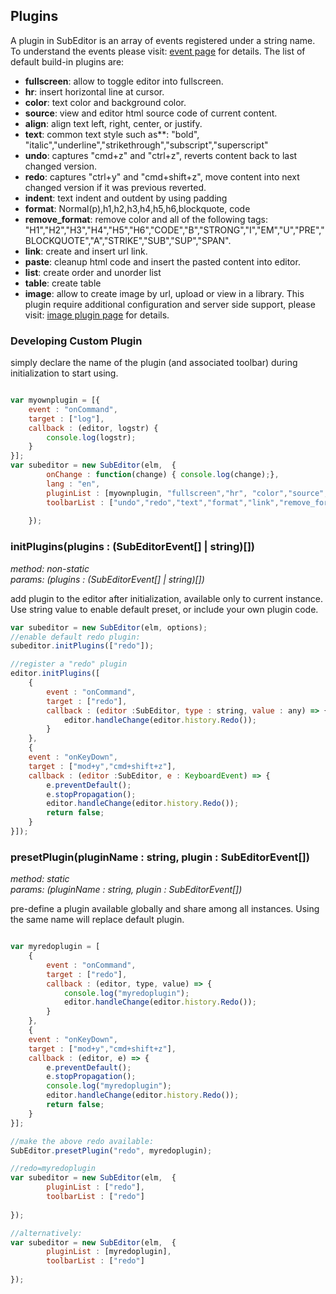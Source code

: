 ## Plugins

A plugin in SubEditor is an array of events registered under a string name. To understand the events please visit: [event page](/events.html) for details. The list of default build-in plugins are:   

- **fullscreen**: allow to toggle editor into fullscreen.
- **hr**: insert horizontal line at cursor.
- **color**: text color and background color. 
- **source**: view and editor html source code of current content. 
- **align**: align text left, right, center, or justify.
- **text**: common text style such as**: "bold", "italic","underline","strikethrough","subscript","superscript"
- **undo**: captures "cmd+z" and "ctrl+z", reverts content back to last changed version.
- **redo**: captures "ctrl+y" and "cmd+shift+z", move content into next changed version if it was previous reverted.
- **indent**: text indent and outdent by using padding
- **format**: Normal(p),h1,h2,h3,h4,h5,h6,blockquote, code
- **remove_format**:  remove color and all of the following tags: "H1","H2","H3","H4","H5","H6","CODE","B","STRONG","I","EM","U","PRE","BLOCKQUOTE","A","STRIKE","SUB","SUP","SPAN".
- **link**: create and insert url link.
- **paste**: cleanup html code and insert the pasted content into editor.
- **list**: create order and unorder list
- **table**: create table
- **image**: allow to create image by url, upload or view in a library. This plugin require additional configuration and server side support, please visit: [image plugin page](/image_plugin.html) for details.

### Developing Custom Plugin

simply declare the name of the plugin (and associated toolbar) during initialization to start using.

```js

var myownplugin = [{
    event : "onCommand",
    target : ["log"],
    callback : (editor, logstr) {
        console.log(logstr);
    }
}];
var subeditor = new SubEditor(elm,  {
        onChange : function(change) { console.log(change);},
        lang : "en",
        pluginList : [myownplugin, "fullscreen","hr", "color","source","align","text","undo","redo","indent","format","remove_format","link", "paste","list", "table","image"],
        toolbarList : ["undo","redo","text","format","link","remove_format","indent","outdent","color","backgroundcolor","align","ol","ul","image", "library","table","hr","source","fullscreen"]
    
    });
```


### initPlugins(plugins : (SubEditorEvent[] | string)[])
   
*method: non-static*   
*params: (plugins : (SubEditorEvent[] | string)[])*  


add plugin to the editor after initialization, available only to current instance. Use string value to enable default preset, or include your own plugin code.   

```js
var subeditor = new SubEditor(elm, options);
//enable default redo plugin:
subeditor.initPlugins(["redo"]);

//register a "redo" plugin 
editor.initPlugins([
    {
        event : "onCommand",
        target : ["redo"],
        callback : (editor :SubEditor, type : string, value : any) => {
            editor.handleChange(editor.history.Redo());
        }
    },
    {
    event : "onKeyDown",
    target : ["mod+y","cmd+shift+z"],
    callback : (editor :SubEditor, e : KeyboardEvent) => {
        e.preventDefault();
        e.stopPropagation();
        editor.handleChange(editor.history.Redo());
        return false;
    }
}]);
```

### presetPlugin(pluginName : string, plugin : SubEditorEvent[])
   
*method: static*   
*params: (pluginName : string, plugin : SubEditorEvent[])*  


pre-define a plugin available globally and share among all instances. Using the same name will replace default plugin.

```js

var myredoplugin = [
    {
        event : "onCommand",
        target : ["redo"],
        callback : (editor, type, value) => {
            console.log("myredoplugin");
            editor.handleChange(editor.history.Redo());
        }
    },
    {
    event : "onKeyDown",
    target : ["mod+y","cmd+shift+z"],
    callback : (editor, e) => {
        e.preventDefault();
        e.stopPropagation();
        console.log("myredoplugin");
        editor.handleChange(editor.history.Redo());
        return false;
    }
}];

//make the above redo available:
SubEditor.presetPlugin("redo", myredoplugin);

//redo=myredoplugin
var subeditor = new SubEditor(elm,  {
        pluginList : ["redo"],
        toolbarList : ["redo"]
    
});

//alternatively:
var subeditor = new SubEditor(elm,  {
        pluginList : [myredoplugin],
        toolbarList : ["redo"]
    
});

```